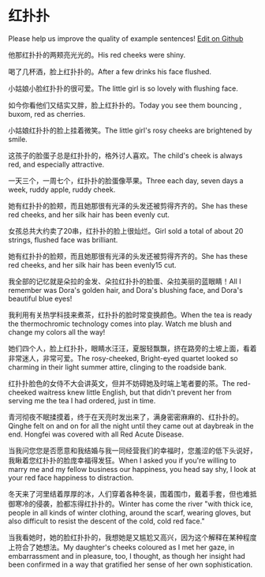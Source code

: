 # 红扑扑

Please help us improve the quality of example sentences! [Edit on Github](https://github.com/jiyushe/jiyu-example-sentence-source/blob/main/chinese/hongpupu.md)

<p><span class="chinese">他那红扑扑的两颊亮光光的。</span><span class="english">His red cheeks were shiny.</span></p>

<p><span class="chinese">喝了几杯酒，脸上红扑扑的。</span><span class="english">After a few drinks his face flushed.</span></p>

<p><span class="chinese">小姑娘小脸红扑扑的很可爱。</span><span class="english">The little girl is so lovely with flushing face.</span></p>

<p><span class="chinese">如今你看他们又结实又胖，脸上红扑扑的。</span><span class="english">Today you see them bouncing , buxom, red as cherries.</span></p>

<p><span class="chinese">小姑娘红扑扑的脸上挂着微笑。</span><span class="english">The little girl's rosy cheeks are brightened by smile.</span></p>

<p><span class="chinese">这孩子的脸蛋子总是红扑扑的，格外讨人喜欢。</span><span class="english">The child's cheek is always red, and especially attractive.</span></p>

<p><span class="chinese">一天三个，一周七个，红扑扑的脸蛋像苹果。</span><span class="english">Three each day, seven days a week, ruddy apple, ruddy cheek.</span></p>

<p><span class="chinese">她有红扑扑的脸颊，而且她那很有光泽的头发还被剪得齐齐的。</span><span class="english">She has these red cheeks, and her silk hair has been evenly cut.</span></p>

<p><span class="chinese">女孩总共大约卖了20串，红扑扑的脸上很灿烂。</span><span class="english">Girl sold a total of about 20 strings, flushed face was brilliant.</span></p>

<p><span class="chinese">她有红扑扑的脸颊，而且她那很有光泽的头发还被剪得齐齐的。</span><span class="english">She has these red cheeks, and her silk hair has been evenly15 cut.</span></p>

<p><span class="chinese">我全部的记忆就是朵拉的金发、朵拉红扑扑的脸蛋、朵拉美丽的蓝眼睛！</span><span class="english">All I remember was Dora's golden hair, and Dora's blushing face, and Dora's beautiful blue eyes!</span></p>

<p><span class="chinese">我利用有关热学科技来煮茶，红扑扑的脸时常变换颜色。</span><span class="english">When the tea is ready the thermochromic technology comes into play. Watch me blush and change my colors all the way!</span></p>

<p><span class="chinese">她们四个人，脸上红扑扑，眼睛水汪汪，夏服轻飘飘，挤在路旁的土坡上面，看着非常迷人，非常可爱。</span><span class="english">The rosy-cheeked, Bright-eyed quartet looked so charming in their light summer attire, clinging to the roadside bank.</span></p>

<p><span class="chinese">红扑扑脸色的女侍不大会讲英文，但并不妨碍她及时端上笔者要的茶。</span><span class="english">The red-cheeked waitress knew little English, but that didn't prevent her from serving me the tea I had ordered, just in time.</span></p>

<p><span class="chinese">青河彻夜不眠揉摸着，终于在天亮时发出来了，满身密密麻麻的、红扑扑的。</span><span class="english">Qinghe felt on and on for all the night until they came out at daybreak in the end. Hongfei was covered with all Red Acute Disease.</span></p>

<p><span class="chinese">当我问您您是否愿意和我结婚与我一同经营我们的幸福时，您羞涩的低下头说好，我瞅着您红扑扑的脸庞幸福得发狂。</span><span class="english">When I asked you if you're willing to marry me and my fellow business our happiness, you head say shy, I look at your red face happiness to distraction.</span></p>

<p><span class="chinese">冬天来了河里结着厚厚的冰，人们穿着各种冬装，围着围巾，戴着手套，但也难抵御寒冷的侵袭，脸都冻得红扑扑的。</span><span class="english">Winter has come the river "with thick ice, people in all kinds of winter clothing, around the scarf, wearing gloves, but also difficult to resist the descent of the cold, cold red face."</span></p>

<p><span class="chinese">当我看她时，她的脸红扑扑的，我想她是又尴尬又高兴，因为这个解释在某种程度上符合了她想法。</span><span class="english">My daughter's cheeks coloured as I met her gaze, in embarrassment and in pleasure, too, I thought, as though her insight had been confirmed in a way that gratified her sense of her own sophistication.</span></p>


